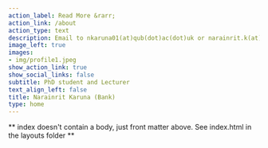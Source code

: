 ```yaml
---
action_label: Read More &rarr;
action_link: /about
action_type: text
description: Email to nkaruna01(at)qub(dot)ac(dot)uk or narainrit.k(at)cmu(dot)ac(dot)th
image_left: true
images:
- img/profile1.jpeg
show_action_link: true
show_social_links: false
subtitle: PhD student and Lecturer
text_align_left: false
title: Narainrit Karuna (Bank)
type: home
---
```


** index doesn't contain a body, just front matter above.
See index.html in the layouts folder **
